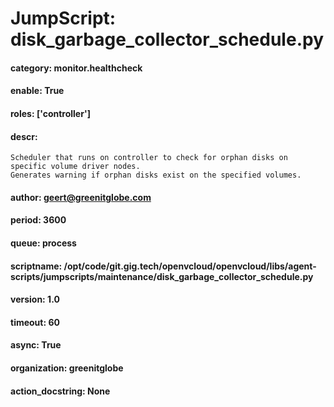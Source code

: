 
# JumpScript: disk_garbage_collector_schedule.py
        
#### category: monitor.healthcheck
#### enable: True
#### roles: ['controller']
#### descr: 
```
Scheduler that runs on controller to check for orphan disks on specific volume driver nodes.
Generates warning if orphan disks exist on the specified volumes.

```
#### author: geert@greenitglobe.com
#### period: 3600
#### queue: process
#### scriptname: /opt/code/git.gig.tech/openvcloud/openvcloud/libs/agent-scripts/jumpscripts/maintenance/disk_garbage_collector_schedule.py
#### version: 1.0
#### timeout: 60
#### async: True
#### organization: greenitglobe
#### action_docstring: None